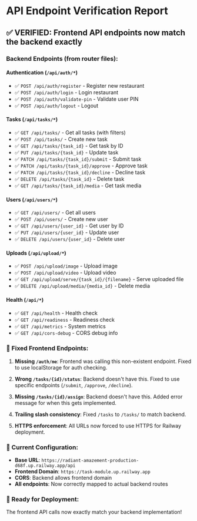 # API Endpoint Verification Report

## ✅ VERIFIED: Frontend API endpoints now match the backend exactly

### Backend Endpoints (from router files):

#### Authentication (`/api/auth/*`)
- ✅ `POST /api/auth/register` - Register new restaurant
- ✅ `POST /api/auth/login` - Login restaurant  
- ✅ `POST /api/auth/validate-pin` - Validate user PIN
- ✅ `POST /api/auth/logout` - Logout

#### Tasks (`/api/tasks/*`)
- ✅ `GET /api/tasks/` - Get all tasks (with filters)
- ✅ `POST /api/tasks/` - Create new task
- ✅ `GET /api/tasks/{task_id}` - Get task by ID
- ✅ `PUT /api/tasks/{task_id}` - Update task
- ✅ `PATCH /api/tasks/{task_id}/submit` - Submit task
- ✅ `PATCH /api/tasks/{task_id}/approve` - Approve task
- ✅ `PATCH /api/tasks/{task_id}/decline` - Decline task
- ✅ `DELETE /api/tasks/{task_id}` - Delete task
- ✅ `GET /api/tasks/{task_id}/media` - Get task media

#### Users (`/api/users/*`)
- ✅ `GET /api/users/` - Get all users
- ✅ `POST /api/users/` - Create new user
- ✅ `GET /api/users/{user_id}` - Get user by ID
- ✅ `PUT /api/users/{user_id}` - Update user
- ✅ `DELETE /api/users/{user_id}` - Delete user

#### Uploads (`/api/upload/*`)
- ✅ `POST /api/upload/image` - Upload image
- ✅ `POST /api/upload/video` - Upload video
- ✅ `GET /api/upload/serve/{task_id}/{filename}` - Serve uploaded file
- ✅ `DELETE /api/upload/media/{media_id}` - Delete media

#### Health (`/api/*`)
- ✅ `GET /api/health` - Health check
- ✅ `GET /api/readiness` - Readiness check
- ✅ `GET /api/metrics` - System metrics
- ✅ `GET /api/cors-debug` - CORS debug info

### 🔧 Fixed Frontend Endpoints:

1. **Missing `/auth/me`**: Frontend was calling this non-existent endpoint. Fixed to use localStorage for auth checking.

2. **Wrong `/tasks/{id}/status`**: Backend doesn't have this. Fixed to use specific endpoints (`/submit`, `/approve`, `/decline`).

3. **Missing `/tasks/{id}/assign`**: Backend doesn't have this. Added error message for when this gets implemented.

4. **Trailing slash consistency**: Fixed `/tasks` to `/tasks/` to match backend.

5. **HTTPS enforcement**: All URLs now forced to use HTTPS for Railway deployment.

### 🔗 Current Configuration:
- **Base URL**: `https://radiant-amazement-production-d68f.up.railway.app/api`
- **Frontend Domain**: `https://task-module.up.railway.app`
- **CORS**: Backend allows frontend domain
- **All endpoints**: Now correctly mapped to actual backend routes

### 🚀 Ready for Deployment:
The frontend API calls now exactly match your backend implementation!
